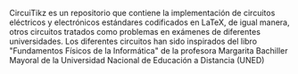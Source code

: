 CircuiTikz es un repositorio que contiene la implementación de circuitos eléctricos y electrónicos estándares codificados en LaTeX, de igual manera, otros circuitos tratados como problemas en exámenes de diferentes universidades. Los diferentes circuitos han sido inspirados del libro "Fundamentos Físicos de la Informática" de la profesora Margarita Bachiller Mayoral de la Universidad Nacional de Educación a Distancia (UNED)
